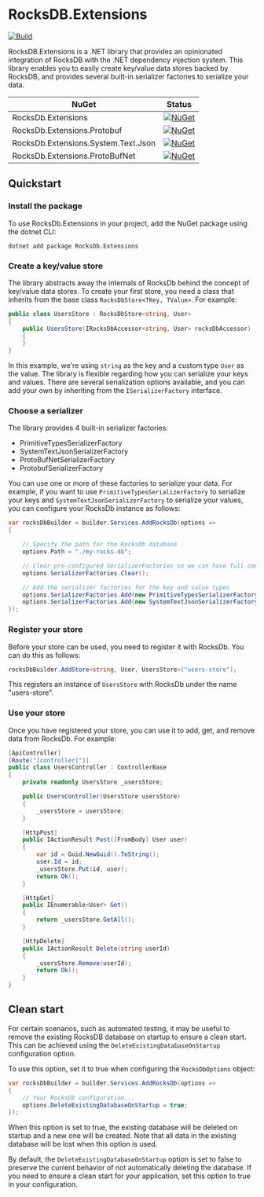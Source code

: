# RocksDB.Extensions

[![Build](https://github.com/Havret/RocksDb.Extensions/actions/workflows/build.yml/badge.svg)](https://github.com/Havret/RocksDb.Extensions/actions/workflows/build.yml)

RocksDB.Extensions is a .NET library that provides an opinionated integration of RocksDB with the .NET dependency injection system. This library enables you to easily create key/value data stores backed by RocksDB, and provides several built-in serializer factories to serialize your data.

|NuGet|Status|
|------|-------------|
|RocksDb.Extensions|[![NuGet](https://img.shields.io/nuget/vpre/RocksDb.Extensions.svg)](https://www.nuget.org/packages/RocksDb.Extensions/)
|RocksDb.Extensions.Protobuf|[![NuGet](https://img.shields.io/nuget/vpre/RocksDb.Extensions.Protobuf.svg)](https://www.nuget.org/packages/RocksDb.Extensions.Protobuf/)
|RocksDb.Extensions.System.Text.Json|[![NuGet](https://img.shields.io/nuget/vpre/RocksDb.Extensions.System.Text.Json.svg)](https://www.nuget.org/packages/RocksDb.Extensions.System.Text.Json/)
|RocksDb.Extensions.ProtoBufNet|[![NuGet](https://img.shields.io/nuget/vpre/RocksDb.Extensions.ProtoBufNet.svg)](https://www.nuget.org/packages/RocksDb.Extensions.ProtoBufNet/)

## Quickstart

### Install the package

To use RocksDb.Extensions in your project, add the NuGet package using the dotnet CLI:

```
dotnet add package RocksDb.Extensions
```

### Create a key/value store

The library abstracts away the internals of RocksDb behind the concept of key/value data stores. To create your first store, you need a class that inherits from the base class `RocksDbStore<TKey, TValue>`. For example:

```csharp
public class UsersStore : RocksDbStore<string, User>
{
    public UsersStore(IRocksDbAccessor<string, User> rocksDbAccessor) : base(rocksDbAccessor)
    {
    }
}
```

In this example, we're using `string` as the key and a custom type `User` as the value. The library is flexible regarding how you can serialize your keys and values. There are several serialization options available, and you can add your own by inheriting from the `ISerializerFactory` interface.

### Choose a serializer

The library provides 4 built-in serializer factories:

- PrimitiveTypesSerializerFactory
- SystemTextJsonSerializerFactory
- ProtoBufNetSerializerFactory
- ProtobufSerializerFactory

You can use one or more of these factories to serialize your data. For example, if you want to use `PrimitiveTypesSerializerFactory` to serialize your keys and `SystemTextJsonSerializerFactory` to serialize your values, you can configure your RocksDb instance as follows:

```csharp
var rocksDbBuilder = builder.Services.AddRocksDb(options =>
{

    // Specify the path for the RocksDb database
    options.Path = "./my-rocks-db";

    // Clear pre-configured SerializerFactories so we can have full control over the order in which serializers will be resolved.
    options.SerializerFactories.Clear();

    // Add the serializer factories for the key and value types
    options.SerializerFactories.Add(new PrimitiveTypesSerializerFactory());
    options.SerializerFactories.Add(new SystemTextJsonSerializerFactory());
});
```
### Register your store
Before your store can be used, you need to register it with RocksDb. You can do this as follows:

```csharp
rocksDbBuilder.AddStore<string, User, UsersStore>("users-store");
```

This registers an instance of `UsersStore` with RocksDb under the name "users-store".

### Use your store
Once you have registered your store, you can use it to add, get, and remove data from RocksDb. For example:

```csharp
[ApiController]
[Route("[controller]")]
public class UsersController : ControllerBase
{
    private readonly UsersStore _usersStore;

    public UsersController(UsersStore usersStore)
    {
        _usersStore = usersStore;
    }

    [HttpPost]
    public IActionResult Post([FromBody] User user)
    {
        var id = Guid.NewGuid().ToString();
        user.Id = id;
        _usersStore.Put(id, user);
        return Ok();
    }

    [HttpGet]
    public IEnumerable<User> Get()
    {
        return _usersStore.GetAll();
    }

    [HttpDelete]
    public IActionResult Delete(string userId)
    {
        _usersStore.Remove(userId);
        return Ok();
    }
}
```

## Clean start

For certain scenarios, such as automated testing, it may be useful to remove the existing RocksDB database on startup to ensure a clean start. This can be achieved using the `DeleteExistingDatabaseOnStartup` configuration option.

To use this option, set it to true when configuring the `RocksDbOptions` object:

```csharp
var rocksDbBuilder = builder.Services.AddRocksDb(options =>
{
    // Your RocksDb configuration... 
    options.DeleteExistingDatabaseOnStartup = true;
});
```

When this option is set to true, the existing database will be deleted on startup and a new one will be created. Note that all data in the existing database will be lost when this option is used.

By default, the `DeleteExistingDatabaseOnStartup` option is set to false to preserve the current behavior of not automatically deleting the database. If you need to ensure a clean start for your application, set this option to true in your configuration.